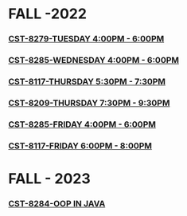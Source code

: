 # FALL -2022

### [CST-8279-TUESDAY 4:00PM - 6:00PM](https://github.com/QasimTalkin/AlgonquinCollege-Live_Code_Repo/tree/main/fall2022/CST8279-TUE)

### [CST-8285-WEDNESDAY 4:00PM - 6:00PM](https://github.com/QasimTalkin/AlgonquinCollege-Live_Code_Repo/tree/main/fall2022/CST8285-WED)

### [CST-8117-THURSDAY 5:30PM - 7:30PM](https://github.com/QasimTalkin/AlgonquinCollege-Live_Code_Repo/tree/main/fall2022/CST8117-THU)

### [CST-8209-THURSDAY 7:30PM - 9:30PM](https://github.com/QasimTalkin/AlgonquinCollege-Live_Code_Repo/tree/main/fall2022/CST8209-THU)


### [CST-8285-FRIDAY 4:00PM - 6:00PM](https://github.com/QasimTalkin/AlgonquinCollege-Live_Code_Repo/tree/main/fall2022/CST8285-FRI)


### [CST-8117-FRIDAY 6:00PM - 8:00PM](https://github.com/QasimTalkin/AlgonquinCollege-Live_Code_Repo/tree/main/fall2022/CST8117-FRI)




# FALL - 2023

### [CST-8284-OOP IN JAVA](https://github.com/QasimTalkin/AlgonquinCollege-Live_Code_Repo/tree/main/fall2023/CST8284)
